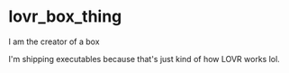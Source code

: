 # lovr_box_thing
 I am the creator of a box

I'm shipping executables because that's just kind of how LOVR works lol.